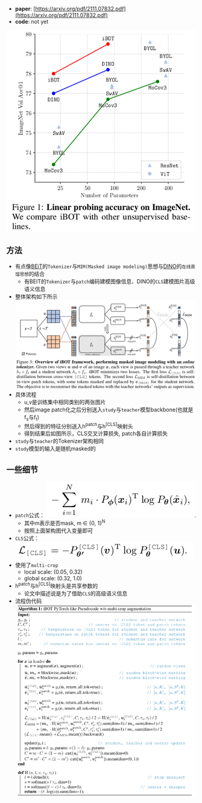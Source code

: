 - **paper**: [https://arxiv.org/pdf/2111.07832.pdf](https://arxiv.org/pdf/2111.07832.pdf)
- **code**: not yet

![F1](../imgs/IBOT/F1.png)

## 方法
- 有点像[BEiT](./BEiT.md)的`Tokenizer`与`MIM(Masked image modeling)`思想与[DINO](./DINO.md)的`在线蒸馏思想`的结合
  * 有BEIT的`Tokenizer`与`patch`编码建模图像信息、DINO的`CLS`建模图片高级语义信息
- 整体架构如下所示
![F3](../imgs/IBOT/F3.png)
- 具体流程
  * u,v是训练集中相同类别的两张图片
  * 然后image patch化之后分别送入`study`与`teacher`模型backbone(也就是f<sub>s</sub>与f<sub>t</sub>)
  * 然后得到的特征分别送入h<sup>patch</sup>与h<sup>[CLS]</sup>映射头
  * 得到结果后如图所示，CLS交叉计算损失, patch各自计算损失
- `study`与`teacher`的Tokenizer架构相同
- `study`模型的输入是随机masked的

## 一些细节
- `patch`公式：
![e1](../imgs/IBOT/e1.png)
  * 其中m表示是否mask, m ∈ {0, 1}<sup>N</sup>
  * 按照上面架构图代入变量即可
- `CLS`公式：
![e2](../imgs/IBOT/e2.png)
- 使用了`multi-crop`
  * local scale: (0.05, 0.32) 
  * global scale: (0.32, 1.0) 
- h<sup>patch</sup>与h<sup>[CLS]</sup>映射头是共享参数的
  * 论文中描述说是为了借助`CLS`的高级语义信息
- 流程伪代码
![A1](../imgs/IBOT/A1.png)

